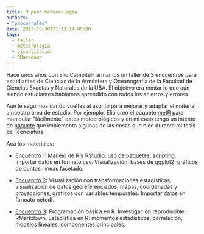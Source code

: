```yaml
---
title: R para meteorología
authors: 
- "paocorrales"
date: 2017-10-30T21:13:14-05:00
tags:
  - taller
  - meteorología
  - visualización
  - RMarkdown
---
```


Hace unos años con Elio Campitelli armamos un taller de 3 encuentros para estudiantes de Ciencias de la Atmósfera y Oceanografía de la Facultad de Ciencias Exactas y Naturales de la UBA. El objetivo era contar lo que aún siendo estudiantes habíamos aprendido con todos los aciertos y errores. 

Aún le seguimos dando vueltas al asunto para mejorar y adaptar el material a nuestro área de estudio. Por ejemplo, Elio creó el paquete [metR](https://cran.r-project.org/web/packages/metR/index.html) para manipular "fácilmente" datos meteorológicos y en mi caso tengo un intento de [paquete](https://github.com/paocorrales/rvad) que implementa algunas de las cosas que hice durante mi tesis de licenciatura.

Acá los materiales:

* [Encuentro 1](/talleresycharlas/files/encuentroR1.zip): Manejo de R y RStudio, uso de paquetes, scripting. Importar datos en formato csv. Visualización: bases de ggplot2, gráficos de puntos, líneas facetado.

* [Encuentro 2](/talleresycharlas/files/encuentroR2.zip): Visualización con transformaciones estadísticas, visualización de datos georeferenciados, mapas, coordenadas y proyecciones, graficos con variables temporales. Importar datos en formato netcdf.

* [Encuentro 3](/talleresycharlas/files/encuentroR3.zip): Programación básica en R. Investigación reproducible: RMarkdown. Estadística en R: momentos estadísticos, correlación, modelos lineales, componentes principales.
